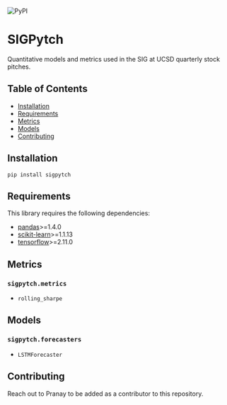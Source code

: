 ![PyPI](https://img.shields.io/pypi/v/sigpytch)
# SIGPytch
Quantitative models and metrics used in the SIG at UCSD quarterly stock pitches.

## Table of Contents
- [Installation](#installation)
- [Requirements](#requirements)
- [Metrics](#metrics)
- [Models](#models)
- [Contributing](#contributing)

## Installation
```
pip install sigpytch
```

## Requirements
This library requires the following dependencies:
  - [pandas](https://pandas.pydata.org/getting_started)>=1.4.0
  - [scikit-learn](https://scikit-learn.org/stable/install)>=1.1.13
  - [tensorflow](https://www.tensorflow.org/install)>=2.11.0

## Metrics
### `sigpytch.metrics`
  - `rolling_sharpe`
  
## Models
### `sigpytch.forecasters`
  - `LSTMForecaster`
  
## Contributing
Reach out to Pranay to be added as a contributor to this repository.
